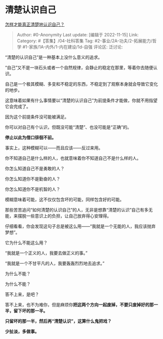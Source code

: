 # 清楚认识自己
[怎样才能真正清楚地认识自己？](https://www.zhihu.com/question/52506086/answer/2758913171)

> Author: #0-Anonymity
> Last update: [编辑于 2022-11-15]
> Link:
> Category: #【答集】/04-社科答集
> Tag: #2-事业/2A-功夫/2-拓展能力/哲学 #1-家族/1A-内外/1-内在建设/1d-自强
> 评论区:
> 泛讨论:

“清楚的认识自己”是一种基本上没什么意义的追求。

“自己”又不是一块石头或者一个自然规律，会静止的稳定在那里，等着你去随便认识。

自己是一个极其模糊、多变和不稳定的东西，不稳定到了观察本身就会导致它变化的地步。

这意味着如果有什么事情要以“清楚的认识自己”为前提条件才能做，你就不用指望它会完成了。

因为这个前提条件没可能被满足。

你可以对自己有个认识，但既没可能“清楚”、也没可能是“正确”的。

**停止以此为借口徘徊不前。**

事实上，这种模糊可以——而且应该——反过来用。

你不知道自己是什么样的人，也就意味着你不知道自己不是什么样的人。

你怎么知道自己不是勇敢的人？

你怎么知道你不是勤奋的人？

你怎么知道你不是机智的人？

模糊意味着可能，这不仅仅包含坏的可能，同样包含好的可能。

那些苦苦追问“如何清楚的认识自己”的人，无非是想靠“清楚的认识”自己有多无能，来摆脱一些意识上的负担，让自己放弃得心安理得。

仔细看看，你会发现这句子总是被这么用——“我就是一个无能的人，我应该抛弃梦想”。

它为什么不能这么用？

“我就是一个正义的人，我要去做正义的事。”

“我就是一个不甘平凡的人，我要轰轰烈烈地去追求。”

为什么不能？

为什么不能？

答不上来，是吧？

答不上来，也不为难你，但是麻烦你**把这两个方向一起废掉，不要只废掉好的那一半，留下坏的那一半。**

**只留坏的那一半，然后再“清楚认识”，这算什么鬼把戏？**

**少扯淡，多做事。**

